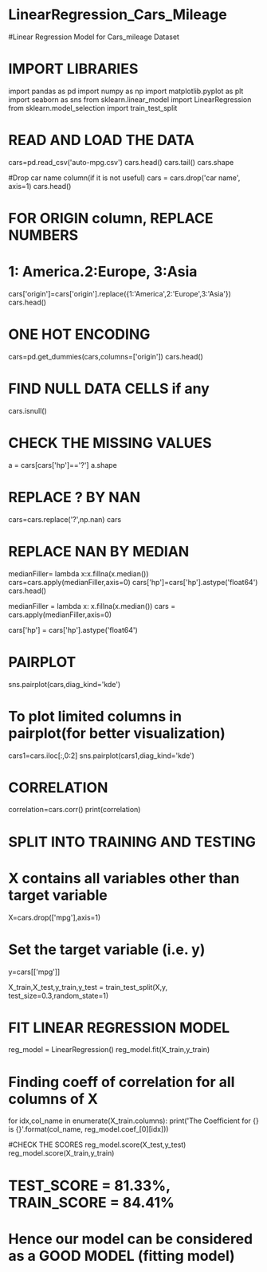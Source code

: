 # LinearRegression_Cars_Mileage
#Linear Regression Model for Cars_mileage Dataset

# IMPORT LIBRARIES
import pandas as pd
import numpy as np
import matplotlib.pyplot as plt
import seaborn as sns
from sklearn.linear_model import LinearRegression
from sklearn.model_selection import train_test_split

# READ AND LOAD THE DATA
cars=pd.read_csv('auto-mpg.csv')
cars.head()
cars.tail()
cars.shape

#Drop car name column(if it is not useful)
cars = cars.drop('car name', axis=1)
cars.head()

# FOR ORIGIN column, REPLACE NUMBERS
# 1: America.2:Europe, 3:Asia
cars['origin']=cars['origin'].replace({1:'America',2:'Europe',3:'Asia'})
cars.head()

# ONE HOT ENCODING
cars=pd.get_dummies(cars,columns=['origin'])
cars.head()

# FIND NULL DATA CELLS if any
cars.isnull()

# CHECK THE MISSING VALUES
a = cars[cars['hp']=='?']
a.shape

# REPLACE ? BY NAN
cars=cars.replace('?',np.nan)
cars

# REPLACE NAN BY MEDIAN
medianFiller= lambda x:x.fillna(x.median())
cars=cars.apply(medianFiller,axis=0)
cars['hp']=cars['hp'].astype('float64')
cars.head()

medianFiller = lambda x: x.fillna(x.median())
cars = cars.apply(medianFiller,axis=0)

cars['hp'] = cars['hp'].astype('float64')

# PAIRPLOT
sns.pairplot(cars,diag_kind='kde')
# To plot limited columns in pairplot(for better visualization)

cars1=cars.iloc[:,0:2]
sns.pairplot(cars1,diag_kind='kde')

# CORRELATION
correlation=cars.corr()
print(correlation)

# SPLIT INTO TRAINING AND TESTING

# X contains all variables other than target variable
X=cars.drop(['mpg'],axis=1)  
# Set the target variable (i.e. y)
y=cars[['mpg']]

X_train,X_test,y_train,y_test = train_test_split(X,y, test_size=0.3,random_state=1)

# FIT LINEAR REGRESSION MODEL
reg_model = LinearRegression()
reg_model.fit(X_train,y_train)

# Finding coeff of correlation for all columns of X

for idx,col_name in enumerate(X_train.columns):
    print('The Coefficient for {} is {}'.format(col_name, reg_model.coef_[0][idx]))

#CHECK THE SCORES
reg_model.score(X_test,y_test)
reg_model.score(X_train,y_train)

# TEST_SCORE = 81.33%, TRAIN_SCORE = 84.41%
# Hence our model can be considered as a GOOD MODEL (fitting model)
